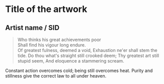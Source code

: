 # Title of the artwork
## Artist name / SID

> Who thinks his great achievements poor  
> Shall find his vigour long endure.  
> Of greatest fulness, deemed a void,
Exhaustion ne'er shall stem the tide.
Do thou what's straight still crooked deem;
Thy greatest art still stupid seem,
And eloquence a stammering scream.

Constant action overcomes cold; being still overcomes heat. Purity
and stillness give the correct law to all under heaven.

